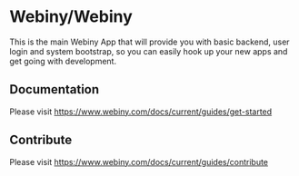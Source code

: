 Webiny/Webiny
===============

This is the main Webiny App that will provide you with basic backend, user login and system bootstrap, so you can easily hook up your new apps and get going with development.
  
## Documentation
Please visit https://www.webiny.com/docs/current/guides/get-started

## Contribute
Please visit https://www.webiny.com/docs/current/guides/contribute
